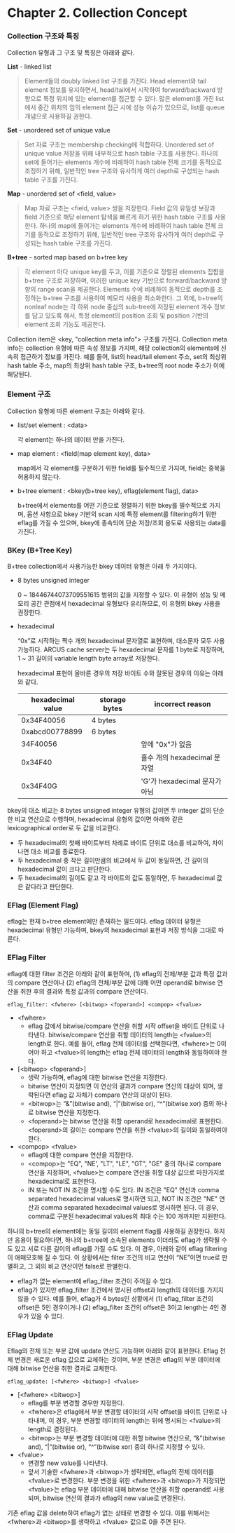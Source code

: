 # Chapter 2. Collection Concept

### Collection 구조와 특징

Collection 유형과 그 구조 및 특징은 아래와 같다.

**List** - linked list

> Element들의 doubly linked list 구조를 가진다.
  Head element와 tail element 정보를 유지하면서, head/tail에서 시작하여 forward/backward 방향으로
  특정 위치에 있는 element를 접근할 수 있다.
  많은 element를 가진 list에서 중간 위치의 임의 element 접근 시에 성능 이슈가 있으므로,
  list를 queue 개념으로 사용하길 권한다.
  
**Set** - unordered set of unique value

> Set 자료 구조는 membership checking에 적합하다.
  Unordered set of unique value 저장을 위해 내부적으로 hash table 구조를 사용한다.
  하나의 set에 들어가는 elements 개수에 비례하여 hash table 전체 크기를 동적으로 조정하기 위해,
  일반적인 tree 구조와 유사하게 여러 depth로 구성되는 hash table 구조를 가진다.

**Map** - unordered set of \<field, value\>

> Map 자료 구조는 \<field, value\> 쌍을 저장한다.
  Field 값의 유일성 보장과 field 기준으로 해당 element 탐색을 빠르게 하기 위한 hash table 구조를 사용한다.
  하나의 map에 들어가는 elements 개수에 비례하여 hash table 전체 크기를 동적으로 조정하기 위해,
  일반적인 tree 구조와 유사하게 여러 depth로 구성되는 hash table 구조를 가진다.


**B+tree** - sorted map based on b+tree key

> 각 element 마다 unique key를 두고, 이를 기준으로 정렬된 elements 집합을 b+tree 구조로 저장하며,
  이러한 unique key 기반으로 forward/backward 방향의 range scan을 제공한다.
  Elements 수에 비례하여 동적으로 depth를 조정하는 b+tree 구조를 사용하여 메모리 사용을 최소화한다.
  그 외에, b+tree의 nonleaf node는 각 하위 node 중심의 sub-tree에 저장된 element 개수 정보를
  담고 있도록 해서, 특정 element의 position 조회 및 position 기반의 element 조회 기능도 제공한다.
  
Collection item은 \<key, "collection meta info"\> 구조를 가진다.
Collection meta info는 collection 유형에 따른 속성 정보를 가지며,
해당 collection의 elements에 신속히 접근하기 정보를 가진다.
예를 들어, list의 head/tail element 주소, set의 최상위 hash table 주소,
map의 최상위 hash table 구조, b+tree의 root node 주소가 이에 해당된다.

### Element 구조

Collection 유형에 따른 element 구조는 아래와 같다.

- list/set element : \<data\>

  각 element는 하나의 데이터 만을 가진다.

- map element : \<field(map element key), data\>

  map에서 각 element를 구분하기 위한 field를 필수적으로 가지며,
  field는 중복을 허용하지 않는다.
  
- b+tree element : \<bkey(b+tree key), eflag(element flag), data\>

  b+tree에서 elements를 어떤 기준으로 정렬하기 위한 bkey를 필수적으로 가지며,
  옵션 사항으로 bkey 기반의 scan 시에 특정 element를 filtering하기 위한 eflag를 가질 수 있으며,
  bkey에 종속되어 단순 저장/조회 용도로 사용되는 data를 가진다.


### BKey (B+Tree Key)

B+tree collection에서 사용가능한 bkey 데이터 유형은 아래 두 가지이다.

- 8 bytes unsigned integer

  0 ~ 18446744073709551615 범위의 값을 지정할 수 있다.
  이 유형이 성능 및 메모리 공간 관점에서 hexadecimal 유형보다 유리하므로, 이 유형의 bkey 사용을 권장한다.
  
- hexadecimal
 
  “0x”로 시작하는 짝수 개의 hexadecimal 문자열로 표현하며, 대소문자 모두 사용 가능하다.
  ARCUS cache server는 두 hexadecimal 문자를 1 byte로 저장하며,
  1 ~ 31 길이의 variable length byte array로 저장한다.
  
  hexadecimal 표현이 올바른 경우의 저장 바이트 수와 잘못된 경우의 이유는 아래와 같다.

  hexadecimal value | storage bytes | incorrect reason
  ----------------- | ------------- | ----------------
  0x34F40056        | 4 bytes       |
  0xabcd00778899    | 6 bytes       |
  34F40056          |               | 앞에 "0x"가 없음
  0x34F40           |               | 홀수 개의 hexadecimal 문자열
  0x34F40G          |               | 'G'가 hexadecimal 문자가 아님

bkey의 대소 비교는 8 bytes unsigned integer 유형의 값이면 두 integer 값의 단순한 비교 연산으로 수행하며, 
hexadecimal 유형의 값이면 아래와 같은 lexicographical order로 두 값을 비교한다.

- 두 hexadecimal의 첫째 바이트부터 차례로 바이트 단위로 대소를 비교하여, 차이나면 대소 비교를 종료한다.
- 두 hexadecimal 중 작은 길이만큼의 비교에서 두 값이 동일하면, 긴 길이의 hexadecimal 값이 크다고 판단한다.
- 두 hexadecimal의 길이도 같고 각 바이트의 값도 동일하면, 두 hexadecimal 값은 같다라고 판단한다.

### EFlag (Element Flag)

eflag는 현재 b+tree element에만 존재하는 필드이다.
eflag 데이터 유형은 hexadecimal 유형만 가능하며,
bkey의 hexadecimal 표현과 저장 방식을 그대로 따른다. 

### EFlag Filter

eflag에 대한 filter 조건은 아래와 같이 표현하며,
(1) eflag의 전체/부분 값과 특정 값과의 compare 연산이나
(2) eflag의 전체/부분 값에 대해 어떤 operand로 bitwise 연산을 취한 후의 결과와 특정 값과의 compare 연산이다.

```
eflag_filter: <fwhere> [<bitwop> <foperand>] <compop> <fvalue>
```

- \<fwhere\> 
  - eflag 값에서 bitwise/compare 연산을 취할 시작 offset을 바이트 단위로 나타낸다.
    bitwise/compare 연산을 취할 데이터의 length는 \<fvalue\>의 length로 한다.
    예를 들어, eflag 전체 데이터를 선택한다면, \<fwhere\>는 0이어야 하고
    \<fvalue\>의 length는 eflag 전체 데이터의 length와 동일하여야 한다.
- [\<bitwop\> \<foperand\>]
  - 생략 가능하며, eflag에 대한 bitwise 연산을 지정한다.
  - bitwise 연산이 지정되면 이 연산의 결과가 compare 연산의 대상이 되며,
    생략된다면 eflag 값 자체가 compare 연산의 대상이 된다.
  - \<bitwop\>는 “&”(bitwise and), “|”(bitwise or), “^”(bitwise xor) 중의 하나로 bitwise 연산을 지정한다.
  - \<foperand\>는 bitwise 연산을 취할 operand로 hexadecimal로 표현한다.
    \<foperand\>의 길이는 compare 연산을 취한 \<fvalue\>의 길이와 동일하여야 한다.
- \<compop\> \<fvalue\>  
  - eflag에 대한 compare 연산을 지정한다.
  - \<compop\>는 "EQ", "NE', "LT", "LE", "GT", "GE" 중의 하나로 compare 연산을 지정하며,
    \<fvalue\>는 compare 연산을 취할 대상 값으로 마찬가지로 hexadecimal로 표현한다.
  - IN 또는 NOT IN 조건을 명시할 수도 있다. 
    IN 조건은 "EQ" 연산과 comma separated hexadecimal values로 명시하면 되고,
    NOT IN 조건은 "NE" 연산과 comma separated hexadecimal values로 명시하면 된다.
    이 경우, comma로 구분된 hexadecimal values의 최대 수는 100 개까지만 지원한다.
  
하나의 b+tree의 element에는 동일 길이의 element flag를 사용하길 권장한다.
하지만 응용이 필요하다면, 하나의 b+tree에 소속된 elements 이더라도
eflag가 생략될 수도 있고 서로 다른 길이의 eflag를 가질 수도 있다.
이 경우, 아래와 같이 eflag filtering이 애매모호해 질 수 있다.
이 상황에서는 filter 조건의 비교 연산이 “NE”이면 true로 판별하고, 그 외의 비교 연산이면 false로 판별한다.

- eflag가 없는 element에 eflag_filter 조건이 주어질 수 있다.
- eflag가 있지만 eflag_filter 조건에서 명시된 offset과 length의 데이터를 가지지 않을 수 있다.
  예를 들어, eflag가 4 bytes인 상황에서
  (1) eflag_filter 조건의 offset은 5인 경우이거나 
  (2) eflag_filter 조건의 offset은 3이고 length는 4인 경우가 있을 수 있다.

### EFlag Update

Eflag의 전체 또는 부분 값에 update 연산도 가능하며 아래와 같이 표현한다.
Eflag 전체 변경은 새로운 eflag 값으로 교체하는 것이며,
부분 변경은 eflag의 부분 데이터에 대해 bitwise 연산을 취한 결과로 교체한다.

```
eflag_update: [<fwhere> <bitwop>] <fvalue>
```

- [\<fwhere\> \<bitwop\>]
  - eflag를 부분 변경할 경우만 지정한다.
  - \<fwhere>은 eflag에서 부분 변경할 데이터의 시작 offset을 바이트 단위로 나타내며,
    이 경우, 부분 변경할 데이터의 length는 뒤에 명시되는 \<fvalue\>의 length로 결정된다.
  - \<bitwop\>는 부분 변경할 데이터에 대한 취할 bitwise 연산으로,
    “&”(bitwise and), “|”(bitwise or), “^”(bitwise xor) 중의 하나로 지정할 수 있다.
- \<fvalue\>
  - 변경할 new value를 나타낸다.
  - 앞서 기술한 \<fwhere\>과 \<bitwop\>가 생략되면, eflag의 전체 데이터를 \<fvalue\>로 변경한다.
    부분 변경을 위한 \<fwhere\>과 \<bitwop\>가 지정되면
    \<fvalue\>는 eflag 부분 데이터에 대해 bitwise 연산을 취할 operand로 사용되며,
    bitwise 연산의 결과가 eflag의 new value로 변경된다.
  

기존 eflag 값을 delete하여 eflag가 없는 상태로 변경할 수 있다.
이를 위해서는 \<fwhere\>과 \<bitwop\>를 생략하고 \<fvalue\> 값으로 0을 주면 된다.

